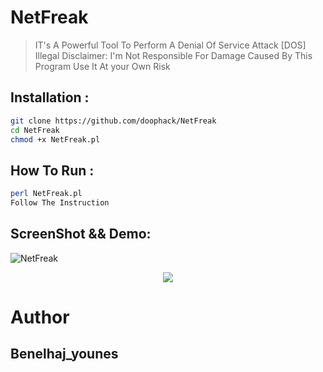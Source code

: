 # NetFreak
> IT's A Powerful Tool To Perform A Denial Of Service Attack [DOS]
> Illegal Disclaimer: I'm Not Responsible For Damage Caused By This Program Use It At your Own Risk


##  Installation : 
```bash
git clone https://github.com/doophack/NetFreak
cd NetFreak
chmod +x NetFreak.pl
```

## How To Run : 
```bash
perl NetFreak.pl
Follow The Instruction
```
## ScreenShot && Demo:
<img src="https://i.ibb.co/pf1vcmb/NetFreak.png" alt="NetFreak" border="0">

<p align="center">
<a href="https://asciinema.org/a/240877">
<img src="https://asciinema.org/a/240877.svg">
</a>
</p>

# Author 
## Benelhaj_younes

